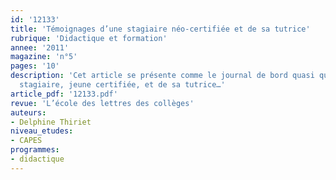 ```yaml
---
id: '12133'
title: 'Témoignages d’une stagiaire néo-certifiée et de sa tutrice'
rubrique: 'Didactique et formation'
annee: '2011'
magazine: 'n°5'
pages: '10'
description: 'Cet article se présente comme le journal de bord quasi quotidien d’une
  stagiaire, jeune certifiée, et de sa tutrice…'
article_pdf: '12133.pdf'
revue: 'L’école des lettres des collèges'
auteurs:
- Delphine Thiriet
niveau_etudes:
- CAPES
programmes:
- didactique
---
```

